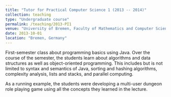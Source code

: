 ```yaml
---
title: "Tutor for Practical Computer Science 1 (2013 -- 2014)"
collection: teaching
type: "Undergraduate course"
permalink: /teaching/2013-PI1
venue: "University of Bremen, Faculty of Mathematics and Computer Science"
date: 2013-10-01
location: "Bremen, Germany"
---
```


First-semester class about programming basics using Java. Over the course of the semester, the students learn about algorithms and data structures as well as object-oriented programming. This includes but is not limited to syntax and semantics of Java, sorting and hashing algorithms, complexity analysis, lists and stacks, and parallel computing.

As a running example, the students were developing a multi-user dungeon role playing game using all the concepts they learned in the lecture.
